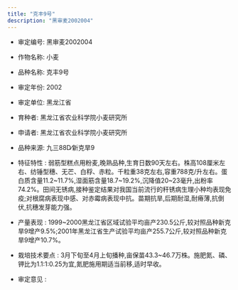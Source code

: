 ```yaml
---
title: "克丰9号"
description: "黑审麦2002004"
---
```

* 审定编号:  黑审麦2002004

*  作物名称:  小麦

*  品种名称:  克丰9号

*  审定年份:  2002

*  审定单位:  黑龙江省

* 育种者:  黑龙江省农业科学院小麦研究所

*  申请者:  黑龙江省农业科学院小麦研究所

*  品种来源:  九三88D∕新克旱9

*  特征特性 : 
弱筋型糕点用粉麦,晚熟品种,生育日数90天左右。株高108厘米左右、纺锤型穗、无芒、白稃、赤粒。千粒重38克左右,容重788克/升左右。蛋白质含量11.2~11.7%,湿面筋含量18.7~19.2%,沉降值20~23毫升,出粉率74.2%。田间无锈病,接种鉴定结果对我国当前流行的秆锈病生理小种均表现免疫;对根腐病表现中感、对赤霉病表现中抗。苗期抗旱,后期耐湿,耐瘠薄,抗倒伏,抗穗发芽能力强。
 
*  产量表现 : 
1999~2000黑龙江省区域试验平均亩产230.5公斤,较对照品种新克旱9增产9.5%;2001年黑龙江省生产试验平均亩产255.7公斤,较对照品种新克旱9增产10.7%。

*  栽培技术要点 : 
3月下旬至4月上旬播种,亩保苗43.3~46.7万株。施肥氮、磷、钾比为1.1∶1∶0.25为宜,氮肥施用期适当前移,适时早收。

*  审定意见 : 

